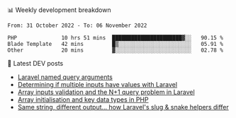 📊 Weekly development breakdown
<!--START_SECTION:waka-->

```text
From: 31 October 2022 - To: 06 November 2022

PHP              10 hrs 51 mins  ██████████████████████▓░░   90.15 %
Blade Template   42 mins         █▒░░░░░░░░░░░░░░░░░░░░░░░   05.91 %
Other            20 mins         ▓░░░░░░░░░░░░░░░░░░░░░░░░   02.78 %
```

<!--END_SECTION:waka-->

📕 Latest DEV posts
<!-- BLOG-POST-LIST:START -->
- [Laravel named query arguments](https://dev.to/michaelvickersuk/laravel-named-query-arguments-28kd)
- [Determining if multiple inputs have values with Laravel](https://dev.to/michaelvickersuk/determining-if-multiple-inputs-have-values-with-laravel-km6)
- [Array inputs validation and the N+1 query problem in Laravel](https://dev.to/michaelvickersuk/array-inputs-validation-and-the-n1-query-problem-in-laravel-2agb)
- [Array initialisation and key data types in PHP](https://dev.to/michaelvickersuk/array-initialisation-and-key-data-types-in-php-1e5b)
- [Same string, different output... how Laravel&#39;s slug &amp; snake helpers differ](https://dev.to/michaelvickersuk/same-string-different-output-how-laravels-slug-snake-helpers-differ-1ccj)
<!-- BLOG-POST-LIST:END -->
